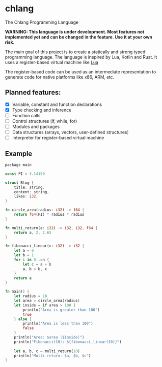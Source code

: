 # chlang
The Chlang Programming Language

**WARNING: This language is under development. Most features not implemented yet and can be changed in the feature. Use it at your own risk.**

The main goal of this project is to create a statically and strong typed programming language. The language is inspired by Lua, Kotlin and Rust. It uses a register-based virtual machine like [Lua](https://the-ravi-programming-language.readthedocs.io/en/latest/lua_bytecode_reference.html)

The register-based code can be used as an intermediate representation to generate code for native platforms like x86, ARM, etc.

## Planned features:
- [x] Variable, constant and function declarations
- [x] Type checking and inference
- [ ] Function calls
- [ ] Control structures (if, while, for)
- [ ] Modules and packages
- [ ] Data structures (arrays, vectors, user-defined structures)
- [ ] Interpreter for register-based virtual machine

## Example
```rust
package main

const PI = 3.14159

struct Blog {
    title: string,
    content: string,
    likes: i32,
}

fn circle_area(radius: i32) -> f64 {
    return f64(PI) * radius * radius
}

fn multi_return(a: i32) -> i32, i32, f64 {
    return a, 2, 2.65
}

fn fibonacci_linear(n: i32) -> i32 { 
    let a = 0
    let b = 1
    for i in 0..=n {
        let c = a + b
        a, b = b, c
    }
    return a
}

fn main() {
    let radius = 10
    let area = circle_area(radius)
    let inside = if area > 100 {
        println("Area is greater than 100")
        true
    } else {
        println("Area is less than 100")
        false
    }
    println("Area: $area ($inside)")
    println("Fibonacci(10): ${fibonacci_linear(10)}")
    
    let a, b, c = multi_return(10)
    println("Multi return: $a, $b, $c")
}
```
